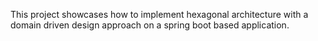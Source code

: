 This project showcases how to implement hexagonal architecture with a domain driven design approach on a spring boot based application.

